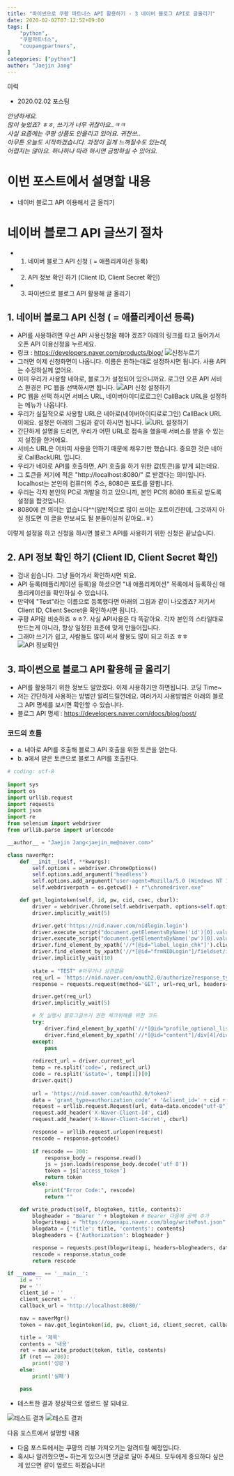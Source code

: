 ```yaml
---
title: "파이썬으로 쿠팡 파트너스 API 활용하기 - 3 네이버 블로그 API로 글올리기"
date: 2020-02-02T07:12:52+09:00
tags: [
	"python",
	"쿠팡파트너스",
	"coupangpartners",
]
categories: ["python"]
author: "Jaejin Jang"
---
```


이력
- 2020.02.02 포스팅

*안녕하세요.  
많이 늦었죠? ㅎㅎ, 쓰기가 너무 귀찮아요..ㅋㅋ  
사실 요즘에는 쿠팡 상품도 안올리고 있어요. 귀찬쓰..  
아무튼 오늘도 시작하겠습니다. 과정이 길게 느껴질수도 있는데,  
어렵지는 않아요. 하나하나 따라 하시면 금방하실 수 있어요.*

# 이번 포스트에서 설명할 내용
- 네이버 블로그 API 이용해서 글 올리기

# 네이버 블로그 API 글쓰기 절차
- 1. 네이버 블로그 API 신청 ( = 애플리케이션 등록)
- 2. API 정보 확인 하기 (Client ID, Client Secret 확인)
- 3. 파이썬으로 블로그 API 활용해 글 올리기

## 1. 네이버 블로그 API 신청 ( = 애플리케이션 등록)
- API를 사용하려면 우선 API 사용신청을 해야 겠죠? 아래의 링크를 타고 들어가서 오픈 API 이용신청을 누르세요.
- 링크 : https://developers.naver.com/products/blog/
![신청누르기](/20200202_2.png "신청누르기")
- 그러면 이제 신청화면이 나옵니다. 이름은 원하는대로 설정하시면 됩니다. 사용 API는 수정하실께 없어요.
- 이미 우리가 사용할 네아로, 블로그가 설정되어 있으니까요. 로그인 오픈 API 서비스 환경은 PC 웹을 선택하시면 됩니다.
![API 신청 설정하기](/20200202_1.png "API 신청 설정하기")
- PC 웹을 선택 하시면 서비스 URL, 네이버아이디로로그인 CallBack URL을 설정하는 메뉴가 나옵니다.
- 우리가 실질적으로 사용할 URL은 네아로(네이버아이디로로그인) CallBack URL 이에요. 설정은 아래의 그림과 같이 하시면 됩니다.
![URL 설정하기](/20200202_3.png "URL 설정하기")
- 간단하게 설명을 드리면, 우리가 어떤 URL로 접속을 했을때 서비스를 받을 수 있는지 설정을 한거에요.
- 서비스 URL은 어차피 사용을 안하기 때문에 채우기만 했습니다. 중요한 것은 네아로 CallBackURL 입니다.
- 우리가 네아로 API를 호출하면, API 호출을 하기 위한 값(토큰)을 받게 되는데요.
- 그 토큰을 저기에 적은 "http://localhost:8080/" 로 받겠다는 의미입니다. localhost는 본인의 컴퓨터의 주소, 8080은 포트를 말합니다.
- 우리는 각자 본인의 PC로 개발을 하고 있으니까, 본인 PC의 8080 포트로 받도록 설정을 합것입니다.
- 8080에 큰 의미는 없습니다^^(일반적으로 많이 쓰이는 포트이긴한데, 그것까지 아실 정도면 이 글을 안보셔도 될 분들이실꺼 같아요..ㅎ)

이렇게 설정을 하고 신청을 하시면 블로그 API를 사용하기 위한 신청은 끝났습니다.

## 2. API 정보 확인 하기 (Client ID, Client Secret 확인)
- 겁내 쉽습니다. 그냥 들어가서 확인하시면 되요.
- API 등록(애플리케이션 등록)을 하셨으면 "내 애플리케이션" 목록에서 등록하신 애플리케이션을 확인하실 수 있습니다.
- 만약에 "Test"라는 이름으로 등록했다면 아래의 그림과 같이 나오겠죠? 저기서 Client ID, Client Secret을 확인하시면 됩니다.
- 쿠팡 API랑 비슷하죠 ㅎㅎ?. 사실 API사용은 다 똑같아요. 각자 본인의 스타일대로 만드는게 아니라, 항상 일정한 표준에 맞게 만들어집니다.
- 그래야 쓰기가 쉽고, 사람들도 많이 써서 활용도 많이 되고 하죠 ㅎㅎ 
![API 정보확인](/20200202_4.png "API 정보확인")

## 3. 파이썬으로 블로그 API 활용해 글 올리기
- API를 활용하기 위한 정보도 알았겠다. 이제 사용하기만 하면됩니다. 코딩 Time~
- 저는 간단하게 사용하는 방법만 알려드릴껀데요. 여러가지 사용방법은 아래의 블로그 API 명세를 보시면 확인할 수 있습니다. 
- 블로그 API 명세 : https://developers.naver.com/docs/blog/post/

### 코드의 흐름
- a. 네아로 API를 호출해 블로그 API 호출을 위한 토큰을 얻는다.
- b. a에서 받은 토큰으로 블로그 API를 호출한다.

```python
# coding: utf-8
 
import sys
import os
import urllib.request
import requests
import json
import re
from selenium import webdriver
from urllib.parse import urlencode

__author__ = "Jaejin Jang<jaejin_me@naver.com>"

class naverMgr:
	def __init__(self, **kwargs):
		self.options = webdriver.ChromeOptions()
		self.options.add_argument('headless')
		self.options.add_argument("user-agent=Mozilla/5.0 (Windows NT 10.0; Win64; x64) AppleWebKit/537.36 (KHTML, like Gecko) Chrome/78.0.3904.108 Safari/537.36")
		self.webdriverpath = os.getcwd() + r"\chromedriver.exe"

	def get_logintoken(self, id, pw, cid, csec, cburl):
		driver = webdriver.Chrome(self.webdriverpath, options=self.options)
		driver.implicitly_wait(5)

		driver.get('https://nid.naver.com/nidlogin.login')
		driver.execute_script("document.getElementsByName('id')[0].value=\'"+ id + "\'")
		driver.execute_script("document.getElementsByName('pw')[0].value=\'"+ pw + "\'")
		driver.find_element_by_xpath('//*[@id="label_login_chk"]').click()
		driver.find_element_by_xpath('//*[@id="frmNIDLogin"]/fieldset/input').click()
		driver.implicitly_wait(10)
		
		state = "TEST" #아무거나 상관없음
		req_url = 'https://nid.naver.com/oauth2.0/authorize?response_type=code&client_id=%s&redirect_uri=%s&state=%s' % (cid, cburl, state)
		response = requests.request(method='GET', url=req_url, headers={ "Content-Type": "application/json;charset=UTF-8" })

		driver.get(req_url)
		driver.implicitly_wait(5)

		# 첫 실행시 블로그글쓰기 권한 체크위해를 위한 코드
		try:
			driver.find_element_by_xpath('//*[@id="profile_optional_list"]/span/label').click()
			driver.find_element_by_xpath('//*[@id="content"]/div[4]/div[2]/button').click()
		except:
			pass
		
		redirect_url = driver.current_url
		temp = re.split('code=', redirect_url)
		code = re.split('&state=', temp[1])[0]
		driver.quit()
		
		url = 'https://nid.naver.com/oauth2.0/token?'
		data = 'grant_type=authorization_code' + '&client_id=' + cid + '&client_secret=' + csec + '&redirect_uri=' + cburl + '&code=' + code + '&state=' + state
		request = urllib.request.Request(url, data=data.encode("utf-8"))
		request.add_header('X-Naver-Client-Id', cid)
		request.add_header('X-Naver-Client-Secret', cburl)

		response = urllib.request.urlopen(request)
		rescode = response.getcode()
		
		if rescode == 200:
			response_body = response.read()
			js = json.loads(response_body.decode('utf 8'))
			token = js['access_token']
			return token
		else:
			print("Error Code:", rescode)
			return ""

	def write_product(self, blogtoken, title, contents):
		blogheader = "Bearer " + blogtoken # Bearer 다음에 공백 추가
		blogwriteapi = "https://openapi.naver.com/blog/writePost.json"
		blogdata = {'title': title, 'contents': contents}
		blogheaders = {'Authorization': blogheader }

		response = requests.post(blogwriteapi, headers=blogheaders, data=blogdata)
		rescode = response.status_code
		return rescode

if __name__ == '__main__':
	id = ''
	pw = ''
	client_id = ''
	client_secret = ''
	callback_url = 'http://localhost:8080/'

	nav = naverMgr()
	token = nav.get_logintoken(id, pw, client_id, client_secret, callback_url)

	title = '제목'
	contents = '내용'
	ret = nav.write_product(token, title, contents)
	if (ret == 200):
		print('성공')
	else:
		print('실패')

	pass
```

- 테스트한 결과 정상적으로 업로드 잘 되네요.

![테스트 결과](/20200202_5.png "테스트 결과")
![테스트 결과](/20200202_6.png "테스트 결과")

다음 포스트에서 설명할 내용
- 다음 포스트에서는 쿠팡의 리뷰 가져오기는 알려드릴 예정입니다.
- 혹시나 알려줬으면~ 하는게 있으시면 댓글로 달아 주세요. 모두에게 중요하다 싶은게 있으면 같이 업로드 하겠습니다!

